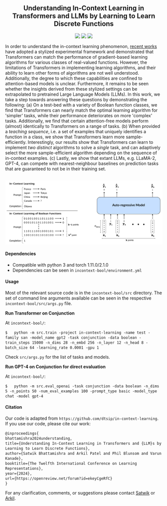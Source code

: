 <h2 align="center">
  Understanding In-Context Learning in Transformers and LLMs by Learning to Learn Discrete Functions
</h2>
<p align="center">
  <a href="https://iclr.cc/"><img src="https://img.shields.io/badge/ICLR-2024-blue"></a>
  <a href="https://openreview.net/pdf?id=ekeyCgeRfC"><img src="http://img.shields.io/badge/Paper-PDF-red.svg"></a>
  <a href="https://github.com/satwik77/incontext-bool/blob/main/LICENSE">
    <img src="https://img.shields.io/badge/License-MIT-green">
  </a>
</p>



In order to understand the in-context learning phenomenon, <a href="https://arxiv.org/abs/2208.01066">recent works</a> have adopted a stylized experimental framework and demonstrated that Transformers can match the performance of gradient-based learning algorithms for various classes of real-valued functions. However, the limitations of Transformers in implementing learning algorithms, and their ability to learn other forms of algorithms are not well understood. Additionally, the degree to which these capabilities are confined to attention-based models is unclear. Furthermore, it remains to be seen whether the insights derived from these stylized settings can be extrapolated to pretrained Large Language Models (LLMs). In this work, we take a step towards answering these questions by demonstrating the following: (a) On a test-bed with a variety of Boolean function classes, we find that Transformers can nearly match the optimal learning algorithm for 'simpler' tasks, while their performance deteriorates on more 'complex' tasks. Additionally, we find that certain attention-free models perform (almost) identically to Transformers on a range of tasks. (b) When provided a *teaching sequence*, i.e. a set of examples that uniquely identifies a function in a class, we show that Transformers learn more sample-efficiently. Interestingly, our results show that Transformers can learn to implement *two distinct* algorithms to solve a *single* task, and can adaptively select the more sample-efficient algorithm depending on the sequence of in-context examples. (c) Lastly, we show that extant LLMs, e.g. LLaMA-2, GPT-4, can compete with nearest-neighbour baselines on prediction tasks that are guaranteed to not be in their training set.

<h2 align="center">
  <img align="center"  src="./images/icl_fig.png" alt="..." width="800">
</h2>

#### Dependencies

- Compatible with python 3 and torch 1.11.0/2.1.0
- Dependencies can be seen in `incontext-bool/environment.yml`

#### Usage

Most of the relevant source code is in the `incontext-bool/src` directory. The set of command line arguments available can be seen in the respective `incontext-bool/src/args.py` file.

**Run Transformer on Conjunction**

At `incontext-bool/`:

```shell
$	python -m src.train -project in-context-learning -name test -family san -model_name gpt2 -task conjunction -data boolean -train_steps 15000 -n_dims 28 -n_embd 256 -n_layer 12 -n_head 8 -batch_size 64 -learning_rate 0.0001 -gpu 1
```

Check `src/args.py` for the list of tasks and models. 

**Run GPT-4 on Conjunction for direct evaluation**

At `incontext-bool/`:

```shell
$	python -m src.eval_openai -task conjunction -data boolean -n_dims 5 -n_points 50 -num_eval_examples 100 -prompt_type basic -model_type chat -model gpt-4
```

#### Citation

Our code is adapted from `https://github.com/dtsip/in-context-learning`. If you use our code, please cite our work:

```
@inproceedings{
bhattamishra2024understanding,
title={Understanding In-Context Learning in Transformers and {LLM}s by Learning to Learn Discrete Functions},
author={Satwik Bhattamishra and Arkil Patel and Phil Blunsom and Varun Kanade},
booktitle={The Twelfth International Conference on Learning Representations},
year={2024},
url={https://openreview.net/forum?id=ekeyCgeRfC}
}
```

For any clarification, comments, or suggestions please contact [Satwik](https://satwikb.com/) or [Arkil](http://arkilpatel.github.io/).
